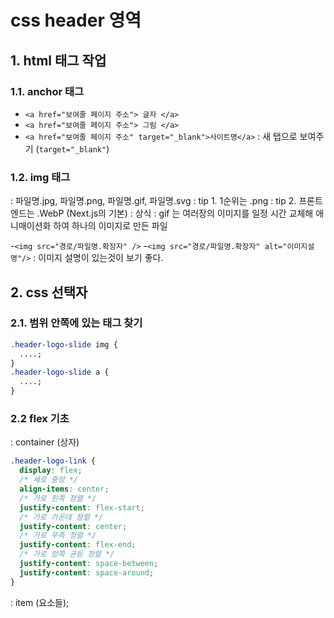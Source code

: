 # css header 영역

## 1. html 태그 작업

### 1.1. anchor 태그

- `<a href="보여줄 페이지 주소"> 글자 </a>`
- `<a href="보여줄 페이지 주소"> 그림 </a>`
- `<a href="보여줄 페이지 주소" target="_blank">사이트명</a>`
  : 새 탭으로 보여주기 (`target="_blank"`)

### 1.2. img 태그

: 파일명.jpg, 파일명.png, 파일명.gif, 파일명.svg
: tip 1. 1순위는 .png
: tip 2. 프론트엔드는 .WebP (Next.js의 기본)
: 상식 : gif 는 여러장의 이미지를 일정 시간 교체해 애니매이션화 하여 하나의 이미지로 만든 파일

-`<img src="경로/파일명.확장자" />` -`<img src="경로/파일명.확장자" alt="이미지설명"/>`
: 이미지 설명이 있는것이 보기 좋다.

## 2. css 선택자

### 2.1. 범위 안쪽에 있는 태그 찾기

```css
.header-logo-slide img {
  ....;
}
.header-logo-slide a {
  ....;
}
```

### 2.2 flex 기초

: container (상자)

```css
.header-logo-link {
  display: flex;
  /* 세로 중앙 */
  align-items: center;
  /* 가로 왼쪽 정렬 */
  justify-content: flex-start;
  /* 가로 가운데 정렬 */
  justify-content: center;
  /* 가로 우측 정렬 */
  justify-content: flex-end;
  /* 가로 양쪽 균등 정렬 */
  justify-content: space-between;
  justify-content: space-around;
}
```

: item (요소들);
